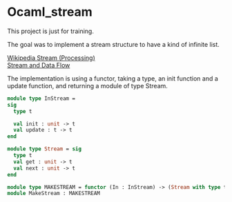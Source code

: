 # Ocaml_stream

This project is just for training.

The goal was to implement a stream structure to have a kind of infinite list.

[Wikipedia Stream (Processing)](https://en.wikipedia.org/wiki/Stream_processing)  
[Stream and Data Flow](http://www.jonathanbeard.io/blog/2015/09/19/streaming-and-dataflow.html)

The implementation is using a functor, taking a type, an init function and a update function, and returning a module of type Stream.

```Ocaml
module type InStream =
sig
  type t

  val init : unit -> t
  val update : t -> t
end

module type Stream = sig
  type t
  val get : unit -> t
  val next : unit -> t
end

module type MAKESTREAM = functor (In : InStream) -> (Stream with type t = In.t)
module MakeStream : MAKESTREAM
```
